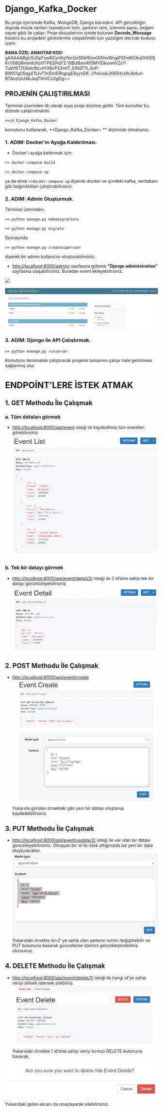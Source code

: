 # Django_Kafka_Docker
 
 Bu proje içerisinde Kafka, MongoDB, Django barındırır. API gerçekliğin dışında müzik verileri (sanatçının ismi, şarkının ismi, izlenme sayısı, beğeni sayısı gibi) ile çalışır. Proje dosyalarının içinde bulunan **Decode_Message** klasörü bu projedeki görevlerime ulaşabilmek için yazdığım decode kodunu içerir.
 
 **BANA ÖZEL ANAHTAR KOD:** gAAAAABgU5J0pFswBZynXqYocQz5Dkf6smG0ihxWngiPSfmW2AaDHOlIfjKrV58Q8mwitUhz0TP62IHsTZ-5lBUBxmXf5MYIDkovmVZxY-TubYK77DAdcfbLmYX8vP33mtT_S1NZF1t_4oP-BWI51g05qg4TtJvT1n1DnE9hgvgE8yyzEK-_VfwUukJX65HcsIhJb4un-BTAozrpU4bJaqTllrhlCx2gOg==
 
## PROJENİN ÇALIŞTIRILMASI 
Terminal üzerinden ilk olarak esas proje dizinine gidilir. Tüm komutlar bu dizinde çalıştırılmalıdır.

`>>cd Django_Kafka_Docker` 

komutunu kullanarak, **Django_Kafka_Docker> ** dizininde olmalısınız.

### 1. ADIM: Docker’ın Ayağa Kaldırılması.
   - Docker’ı ayağa kaldırmak için:
 
 `>> docker-compose build `
   
 `>> docker-compose up `
    
   ya da direk `>>docker-compose up` diyerek docker ve içindeki kafka, veritabanı gibi bağımlılıkları çalıştırabilirsiniz.
   
### 2. ADIM: Admin Oluşturmak.
   Terminal üzerinden;
   
   `>> python manage.py makemigrations`
   
   `>> python manage.py migrate`
   
 Sonrasında

`>> python manage.py createsuperuser`
 
diyerek bir admin kullanıcısı oluşturabilirsiniz.

  - [http://localhost:8000/admin/](http://localhost:8000/admin/) sayfasına giderek **"Django administration”** sayfasına ulaşabilirsiniz. Buradan event ekleyebilirsiniz.
 
![](https://github.com/E-AleynaElmas/Django_Kafka_Docker/blob/main/for_readme/django%20administration%20giri%C5%9F.PNG)

![](https://github.com/E-AleynaElmas/Django_Kafka_Docker/blob/main/for_readme/admin%20panel.PNG)

### 3. ADIM: Django ile API Çalıştırmak.

`>> python manage.py runserver`
     
  Komutunu terminalde çalıştırarak projenin tamamını çalışır hale getirilmesi sağlanmış olur.


# ENDPOİNT’LERE İSTEK ATMAK
## 1. GET Methodu İle Çalışmak
### a. Tüm dataları görmek
   - [http://localhost:8000/api/event](http://localhost:8000/api/event) isteği ile kaydedilmiş tüm eventleri görebilirsiniz.
   ![](https://github.com/E-AleynaElmas/Django_Kafka_Docker/blob/main/for_readme/get.png)
 ### b. Tek bir datayı görmek
   - [http://localhost:8000/api/event/detail/2/](http://localhost:8000/api/event/detail/2/) isteği ile 2 id’sine sahip tek bir datayı görüntüleyebilirsiniz.
   ![](https://github.com/E-AleynaElmas/Django_Kafka_Docker/blob/main/for_readme/get1.png)


## 2.	POST Methodu İle Çalışmak
  - [http://localhost:8000/api/event/create](http://localhost:8000/api/event/create)
  ![](https://github.com/E-AleynaElmas/Django_Kafka_Docker/blob/main/for_readme/create.png)
  Yukarıda görülen örnekteki gibi yeni bir datayı oluşturup kaydedebilirsiniz.
  

## 3.	PUT Methodu İle Çalışmak
  - [http://localhost:8000/api/event/update/2/](http://localhost:8000/api/event/update/2/) isteği ile var olan bir datayı güncelleyebilirsiniz. Olmayan bir id ile istek attığınızda ise yeni bir data oluşturacaktır.
![](https://github.com/E-AleynaElmas/Django_Kafka_Docker/blob/main/for_readme/update.png)
Yukarıdaki örnekte id=2’ ye sahip olan şarkının ismini değiştirebilir ve PUT butonuna basarak güncelleme işlemini gerçekleştirebilmiş olursunuz.


## 4.	DELETE Methodu İle Çalışmak
  - [http://localhost:8000/api/event/delete/1/](http://localhost:8000/api/event/delete/1/) isteği ile hangi id’ye sahip veriyi silmek istersek silebiliriz.
  ![](https://github.com/E-AleynaElmas/Django_Kafka_Docker/blob/main/for_readme/delete.png)
  Yukarıdaki örnekte 1 id’sine sahip veriyi kırmızı DELETE butonuna basarak,
  
   ![](https://github.com/E-AleynaElmas/Django_Kafka_Docker/blob/main/for_readme/sure.png)
  
Yukarıdaki gelen ekranı da onaylayarak silebilirsiniz.
